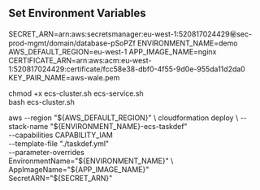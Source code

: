

## Set Environment Variables

SECRET_ARN=arn:aws:secretsmanager:eu-west-1:520817024429:secret:sec-prod-mgmt/domain/database-pSoPZf
ENVIRONMENT_NAME=demo
AWS_DEFAULT_REGION=eu-west-1
APP_IMAGE_NAME=nginx
CERTIFICATE_ARN=arn:aws:acm:eu-west-1:520817024429:certificate/fcc58e38-dbf0-4f55-9d0e-955da11d2da0
KEY_PAIR_NAME=aws-wale.pem

chmod +x ecs-cluster.sh  ecs-service.sh  
bash ecs-cluster.sh



aws --region "${AWS_DEFAULT_REGION}" \
    cloudformation deploy \
    --stack-name "${ENVIRONMENT_NAME}-ecs-taskdef" \
    --capabilities CAPABILITY_IAM \
    --template-file "./taskdef.yml"  \
    --parameter-overrides \
    EnvironmentName="${ENVIRONMENT_NAME}" \
    AppImageName="${APP_IMAGE_NAME}" \
    SecretARN="${SECRET_ARN}"
